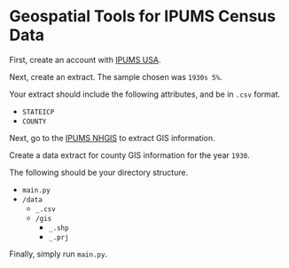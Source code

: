 # Geospatial Tools for IPUMS Census Data

First, create an account with [IPUMS USA](https://usa.ipums.org/usa/index.shtml).

Next, create an extract. The sample chosen was `1930s 5%`.

Your extract should include the following attributes, and be in `.csv` format.

* `STATEICP`
* `COUNTY`

Next, go to the [IPUMS NHGIS](https://www.nhgis.org/) to extract GIS information.

Create a data extract for county GIS information for the year `1930`.

The following should be your directory structure.

* `main.py`
* `/data`
  * `_.csv`
  * `/gis`
    * `_.shp`
    * `_.prj`

Finally, simply run `main.py`.
